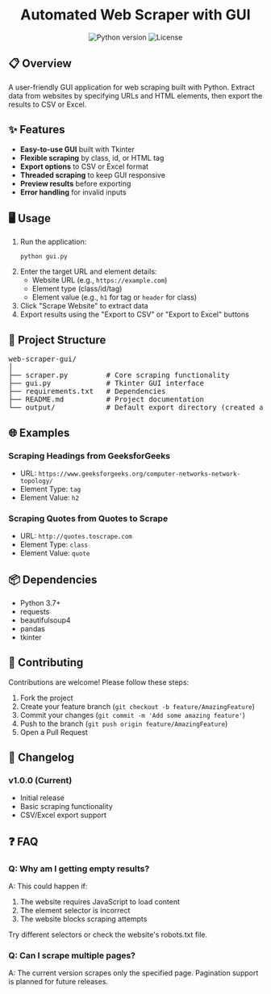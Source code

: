 <h1 align="center">Automated Web Scraper with GUI</h1>

<p align="center">
  <img src="https://img.shields.io/badge/python-3.7%2B-blue" alt="Python version">
  <img src="https://img.shields.io/badge/license-MIT-green" alt="License">
</p>


<h2>📋 Overview</h2>
<p>A user-friendly GUI application for web scraping built with Python. Extract data from websites by specifying URLs and HTML elements, then export the results to CSV or Excel.</p>

<h2>✨ Features</h2>
<ul>
  <li><strong>Easy-to-use GUI</strong> built with Tkinter</li>
  <li><strong>Flexible scraping</strong> by class, id, or HTML tag</li>
  <li><strong>Export options</strong> to CSV or Excel format</li>
  <li><strong>Threaded scraping</strong> to keep GUI responsive</li>
  <li><strong>Preview results</strong> before exporting</li>
  <li><strong>Error handling</strong> for invalid inputs</li>
</ul>

<h2>🖥️ Usage</h2>
<ol>
  <li>Run the application:
    <pre><code>python gui.py</code></pre>
  </li>
  <li>Enter the target URL and element details:
    <ul>
      <li>Website URL (e.g., <code>https://example.com</code>)</li>
      <li>Element type (class/id/tag)</li>
      <li>Element value (e.g., <code>h1</code> for tag or <code>header</code> for class)</li>
    </ul>
  </li>
  <li>Click "Scrape Website" to extract data</li>
  <li>Export results using the "Export to CSV" or "Export to Excel" buttons</li>
</ol>

<h2>📂 Project Structure</h2>
<pre>
web-scraper-gui/
│
├── scraper.py         # Core scraping functionality
├── gui.py             # Tkinter GUI interface
├── requirements.txt   # Dependencies
├── README.md          # Project documentation
└── output/            # Default export directory (created after first run)
</pre>

<h2>🌐 Examples</h2>
<h3>Scraping Headings from GeeksforGeeks</h3>
<ul>
  <li>URL: <code>https://www.geeksforgeeks.org/computer-networks-network-topology/</code></li>
  <li>Element Type: <code>tag</code></li>
  <li>Element Value: <code>h2</code></li>
</ul>

<h3>Scraping Quotes from Quotes to Scrape</h3>
<ul>
  <li>URL: <code>http://quotes.toscrape.com</code></li>
  <li>Element Type: <code>class</code></li>
  <li>Element Value: <code>quote</code></li>
</ul>

<h2>📦 Dependencies</h2>
<ul>
  <li>Python 3.7+</li>
  <li>requests</li>
  <li>beautifulsoup4</li>
  <li>pandas</li>
  <li>tkinter</li>
</ul>

<h2>🤝 Contributing</h2>
<p>Contributions are welcome! Please follow these steps:</p>
<ol>
  <li>Fork the project</li>
  <li>Create your feature branch (<code>git checkout -b feature/AmazingFeature</code>)</li>
  <li>Commit your changes (<code>git commit -m 'Add some amazing feature'</code>)</li>
  <li>Push to the branch (<code>git push origin feature/AmazingFeature</code>)</li>
  <li>Open a Pull Request</li>
</ol>


<h2>📝 Changelog</h2>
<h3>v1.0.0 (Current)</h3>
<ul>
  <li>Initial release</li>
  <li>Basic scraping functionality</li>
  <li>CSV/Excel export support</li>
</ul>

<h2>❓ FAQ</h2>
<h3>Q: Why am I getting empty results?</h3>
<p>A: This could happen if:
<ol>
  <li>The website requires JavaScript to load content</li>
  <li>The element selector is incorrect</li>
  <li>The website blocks scraping attempts</li>
</ol>
Try different selectors or check the website's robots.txt file.</p>

<h3>Q: Can I scrape multiple pages?</h3>
<p>A: The current version scrapes only the specified page. Pagination support is planned for future releases.</p>
